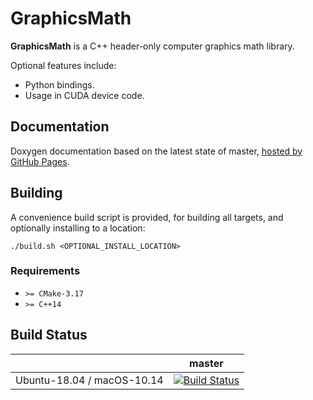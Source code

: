 # GraphicsMath

**GraphicsMath** is a C++ header-only computer graphics math library. 

Optional features include:
- Python bindings.
- Usage in CUDA device code.

## Documentation

Doxygen documentation based on the latest state of master, [hosted by GitHub Pages](https://moddyz.github.io/GraphicsMath/).

## Building

A convenience build script is provided, for building all targets, and optionally installing to a location:
```
./build.sh <OPTIONAL_INSTALL_LOCATION>
```

### Requirements

- `>= CMake-3.17`
- `>= C++14`

## Build Status

|       | master | 
| ----- | ------ | 
|Ubuntu-18.04 / macOS-10.14 | [![Build Status](https://travis-ci.com/moddyz/GraphicsMath.svg?branch=master)](https://travis-ci.com/moddyz/GraphicsMath) |

